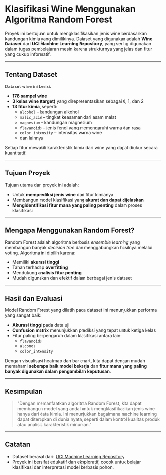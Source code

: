 # Klasifikasi Wine Menggunakan Algoritma Random Forest

Proyek ini bertujuan untuk mengklasifikasikan jenis wine berdasarkan kandungan kimia yang dimilikinya. Dataset yang digunakan adalah **Wine Dataset** dari **UCI Machine Learning Repository**, yang sering digunakan dalam tugas pembelajaran mesin karena strukturnya yang jelas dan fitur yang cukup informatif.

---

## Tentang Dataset

Dataset wine ini berisi:
- **178 sampel wine**
- **3 kelas wine (target)** yang direpresentasikan sebagai 0, 1, dan 2
- **13 fitur kimia**, seperti:
  - `alcohol` – kandungan alkohol
  - `malic_acid` – tingkat keasaman dari asam malat
  - `magnesium` – kandungan magnesium
  - `flavanoids` – jenis fenol yang memengaruhi warna dan rasa
  - `color_intensity` – intensitas warna wine
  - dan lainnya

Setiap fitur mewakili karakteristik kimia dari wine yang dapat diukur secara kuantitatif.

---

## Tujuan Proyek

Tujuan utama dari proyek ini adalah:
- Untuk **memprediksi jenis wine** dari fitur kimianya
- Membangun model klasifikasi yang **akurat dan dapat dijelaskan**
- **Mengidentifikasi fitur mana yang paling penting** dalam proses klasifikasi

---

## Mengapa Menggunakan Random Forest?

Random Forest adalah algoritma berbasis *ensemble learning* yang membangun banyak *decision tree* dan menggabungkan hasilnya melalui voting. Algoritma ini dipilih karena:

- Memiliki **akurasi tinggi**
- Tahan terhadap **overfitting**
- Mendukung **analisis fitur penting**
- Mudah digunakan dan efektif dalam berbagai jenis dataset

---

## Hasil dan Evaluasi

Model Random Forest yang dilatih pada dataset ini menunjukkan performa yang sangat baik:

- **Akurasi tinggi** pada data uji
- **Confusion matrix** menunjukkan prediksi yang tepat untuk ketiga kelas
- Fitur paling berpengaruh dalam klasifikasi antara lain:
  - `flavanoids`
  - `alcohol`
  - `color_intensity`

Dengan visualisasi heatmap dan bar chart, kita dapat dengan mudah memahami **seberapa baik model bekerja** dan **fitur mana yang paling banyak digunakan dalam pengambilan keputusan**.

---

## Kesimpulan

> "Dengan memanfaatkan algoritma Random Forest, kita dapat membangun model yang andal untuk mengklasifikasikan jenis wine hanya dari data kimia. Ini menunjukkan bagaimana machine learning dapat diterapkan di dunia nyata, seperti dalam kontrol kualitas produk atau analisis karakteristik minuman."

---

## Catatan

- Dataset berasal dari: [UCI Machine Learning Repository](https://archive.ics.uci.edu/ml/datasets/wine)
- Proyek ini bersifat edukatif dan eksploratif, cocok untuk belajar klasifikasi dan interpretasi model berbasis pohon.


